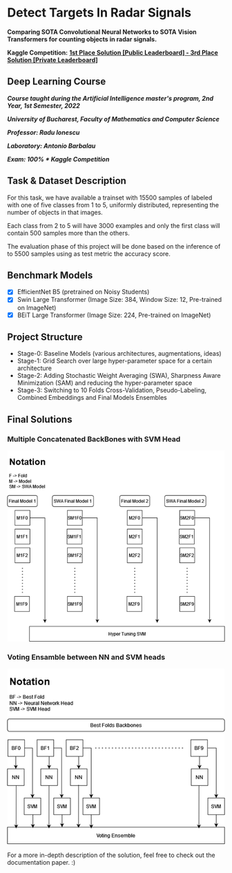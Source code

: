 # Detect Targets In Radar Signals
**Comparing SOTA Convolutional Neural Networks to SOTA Vision Transformers for counting objects in radar signals.**

**Kaggle Competition:** [**1st Place Solution [Public Leaderboard] - 3rd Place Solution [Private Leaderboard]**](https://www.kaggle.com/competitions/detect-targets-in-radar-signals/leaderboard?tab=public)

## Deep Learning Course
***Course taught during the Artificial Intelligence master's program, 2nd Year, 1st Semester, 2022***

***University of Bucharest, Faculty of Mathematics and Computer Science***

***Professor: Radu Ionescu***

***Laboratory: Antonio Barbalau***

***Exam: 100% * Kaggle Competition***

## Task & Dataset Description
For this task, we have available a trainset with 15500 samples of labeled with one of five classes from 1 to 5, uniformly distributed, representing the number of objects in that images. 

Each class from 2 to 5 will have 3000 examples and only the first class will contain 500 samples more than the others.

The evaluation phase of this project will be done based on the inference of to 5500 samples using as test metric the accuracy score.

## Benchmark Models
  - [x] EfficientNet B5 (pretrained on Noisy Students)
  - [x] Swin Large Transformer (Image Size: 384, Window Size: 12, Pre-trained on ImageNet)
  - [x] BEiT Large Transformer (Image Size: 224, Pre-trained on ImageNet)
  
## Project Structure
  - Stage-0: Baseline Models (various architectures, augmentations, ideas)
  - Stage-1: Grid Search over large hyper-parameter space for a certain architecture
  - Stage-2: Adding Stochastic Weight Averaging (SWA), Sharpness Aware Minimization (SAM) and reducing the hyper-parameter space
  - Stage-3: Switching to 10 Folds Cross-Validation, Pseudo-Labeling, Combined Embeddings and Final Models Ensembles
  
## Final Solutions
### Multiple Concatenated BackBones with SVM Head
<p align="center" width="100%">
    <img src="https://github.com/AdrianIordache/Detect-Targets-In-Radar-Signals/blob/master/images/multiple_concatenated_backbones.png">
</p>

### Voting Ensamble between NN and SVM heads
<p align="center" width="100%">
    <img src="https://github.com/AdrianIordache/Detect-Targets-In-Radar-Signals/blob/master/images/voting_system.png">
</p>

For a more in-depth description of the solution, feel free to check out the documentation paper. :)

